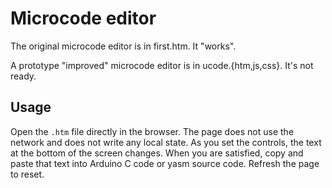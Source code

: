 # Microcode editor

The original microcode editor is in first.htm. It "works".

A prototype "improved" microcode editor is in ucode.{htm,js,css}. It's not ready.

## Usage

Open the `.htm` file directly in the browser. The page does not use the network and does not write any local state. As you set the controls, the text at the bottom of the screen changes. When you are satisfied, copy and paste that text into Arduino C code or yasm source code. Refresh the page to reset.
